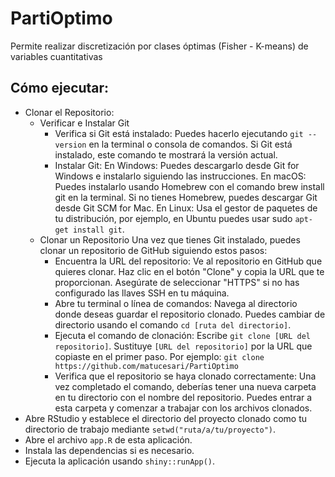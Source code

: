 # PartiOptimo
Permite realizar discretización por clases óptimas (Fisher - K-means) de variables cuantitativas

## Cómo ejecutar:
- Clonar el Repositorio:
  * Verificar e Instalar Git
      - Verifica si Git está instalado: Puedes hacerlo ejecutando ```git --version``` en la terminal o consola de comandos. Si Git está instalado, este comando te mostrará la versión actual.
      - Instalar Git: En Windows: Puedes descargarlo desde Git for Windows e instalarlo siguiendo las instrucciones. En macOS: Puedes instalarlo usando Homebrew con el comando brew install git en la terminal. Si no tienes Homebrew, puedes descargar Git desde Git SCM for Mac. En Linux: Usa el gestor de paquetes de tu distribución, por ejemplo, en Ubuntu puedes usar sudo ```apt-get install git```.
  * Clonar un Repositorio
      Una vez que tienes Git instalado, puedes clonar un repositorio de GitHub siguiendo estos pasos:
      - Encuentra la URL del repositorio: Ve al repositorio en GitHub que quieres clonar. Haz clic en el botón "Clone" y copia la URL que te proporcionan. Asegúrate de seleccionar "HTTPS" si no has configurado las llaves SSH en tu máquina.      
      - Abre tu terminal o línea de comandos: Navega al directorio donde deseas guardar el repositorio clonado. Puedes cambiar de directorio usando el comando ```cd [ruta del directorio]```.      
      - Ejecuta el comando de clonación: Escribe ```git clone [URL del repositorio]```. Sustituye ```[URL del repositorio]``` por la URL que copiaste en el primer paso. Por ejemplo:   ```git clone https://github.com/matucesari/PartiOptimo```
    * Verifica que el repositorio se haya clonado correctamente: Una vez completado el comando, deberías tener una nueva carpeta en tu directorio con el nombre del repositorio. Puedes entrar a esta carpeta y comenzar a trabajar con los archivos clonados.
- Abre RStudio y establece el directorio del proyecto clonado como tu directorio de trabajo mediante ``setwd("ruta/a/tu/proyecto")``.
- Abre el archivo ```app.R``` de esta aplicación.
- Instala las dependencias si es necesario.
- Ejecuta la aplicación usando ```shiny::runApp()```.
